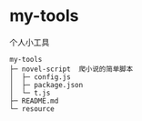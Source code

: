 # my-tools
个人小工具

```
my-tools
├─ novel-script  爬小说的简单脚本
│  ├─ config.js
│  ├─ package.json
│  └─ t.js
├─ README.md
└─ resource
```